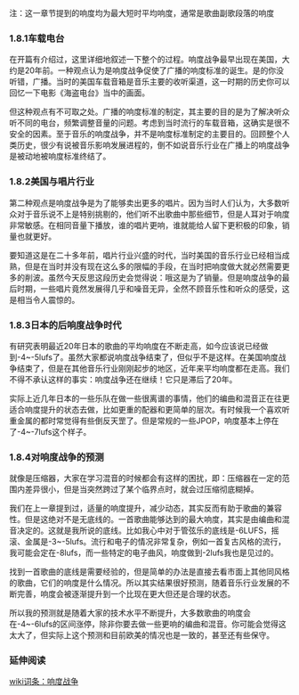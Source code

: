 注：这一章节提到的响度均为最大短时平均响度，通常是歌曲副歌段落的响度

### 1.8.1车载电台

在开篇有介绍过，这里详细地叙述一下整个的过程。响度战争最早出现在美国，大约是20年前。一种观点认为是响度战争促使了广播的响度标准的诞生。是的你没听错，广播。当时的美国车载音箱是音乐主要的收听渠道，这一时期的历史你可以回忆一下电影《海盗电台》当中的画面。

但这种观点有不可取之处。广播的响度标准的制定，其主要的目的是为了解决听众听不同的电台，频繁调整音量的问题。考虑到当时流行的车载音箱，这确实是很不安全的因素。至于音乐的响度战争，并不是响度标准制定的主要目的。回顾整个人类历史，很少有说被音乐影响发展进程的，倒不如说音乐行业在广播上的响度战争是被动地被响度标准终结了。

### 1.8.2美国与唱片行业

第二种观点是响度战争是为了能够卖出更多的唱片。因为当时人们认为，大多数听众对于音乐说不上是特别挑剔的，他们听不出歌曲中那些细节，但是人耳对于响度非常敏感。在相同音量下播放，谁的唱片更响，谁就能给人留下更积极的印象，销量也就更好。

要知道这是在二十多年前，唱片行业兴盛的时代，当时美国的音乐行业已经相当成熟，但是在当时并没有现在这么多的限幅的手段，在当时把响度做大就必然需要更多的削波。虽然今天反思这段历史会觉得说：哦这是为了销量。但是响度战争的最后时期，一些唱片竟然发展得几乎和噪音无异，全然不顾音乐性和听众的感受，这是相当令人震惊的。

### 1.8.3日本的后响度战争时代

有研究表明最近20年日本的歌曲的平均响度在不断走高，如今应该说已经做到-4~-5lufs了。虽然大家都说响度战争结束了，但似乎不是这样。在美国响度战争结束了，但是在其他音乐行业刚刚起步的地区，近年来平均响度都在走高。我们不得不承认这样的事实：响度战争还在继续！它只是滞后了20年。

实际上近几年日本的一些乐队在做一些很离谱的事情，他们的编曲和混音正在往更适合响度提升的状态去做，比如更重的配器和更简单的层次。有时候我一个喜欢听重金属的都时常觉得有些倒反天罡了。但是常规的一些JPOP，响度基本上停在了-4~-7lufs这个样子。

### 1.8.4对响度战争的预测

就像是压缩器，大家在学习混音的时候都会有这样的困扰，即：压缩器在一定的范围内差异很小，但是当突然跨过了某个临界点时，就会过压缩彻底糊掉。

我们在上一章提到过，适量的响度提升，减少动态，其实反而有助于歌曲的兼容性。但是这绝对不是无底线的。一首歌曲能够达到的最大响度，其实是由编曲和混音决定的。这就是我所说的底线。比如我心中对于管弦乐的底线是-6LUFS，摇滚、金属是-3~-5lufs。流行和电子的情况非常复杂，例如一首复古风格的流行，我可能会定在-8lufs，而一些特定的电子曲风，响度做到-2lufs我也是见过的。

找到一首歌曲的底线是需要经验的，但是简单的办法是直接去看市面上其他同风格的歌曲，它们的响度是什么情况。所以其实结果很好预测，随着音乐行业发展的不断完善，响度会被逐渐提升到一个比现在更大但还是合理的状态。

所以我的预测就是随着大家的技术水平不断提升，大多数歌曲的响度会在-4~-6lufs的区间涨停，除非你要去做一些更响的编曲和混音。你可能会觉得这太大了，但实际上这个预测和目前欧美的情况也是一致的，甚至还有些保守。

### 延伸阅读

[wiki词条：响度战争](https://en.wikipedia.org/wiki/Loudness_war)